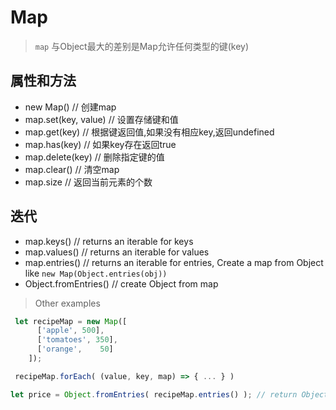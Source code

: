 # Map
> `map` 与Object最大的差别是Map允许任何类型的键(key)

## 属性和方法
 - new Map()   // 创建map
 - map.set(key, value)	// 设置存储键和值
 - map.get(key)		// 根据键返回值,如果没有相应key,返回undefined
 - map.has(key)		//	如果key存在返回true
 - map.delete(key)		//	删除指定键的值
 - map.clear() 		// 清空map
 - map.size			// 返回当前元素的个数

## 迭代
 - map.keys() 		// returns an iterable for keys
 - map.values()		// returns an iterable for values
 - map.entries()	// returns an iterable for entries, Create a map from Object like `new Map(Object.entries(obj))`
 - Object.fromEntries() // create Object from map

> Other examples
```js
 let recipeMap = new Map([
	  ['apple', 500],
	  ['tomatoes', 350],
	  ['orange',    50]
	]);

 recipeMap.forEach( (value, key, map) => { ... } )

let price = Object.fromEntries( recipeMap.entries() ); // return Object {'apple': 500, 'tomatoes': 350, 'orange': 50}
```